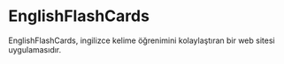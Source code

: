 # EnglishFlashCards
 EnglishFlashCards, ingilizce kelime öğrenimini kolaylaştıran bir web sitesi uygulamasıdır.
